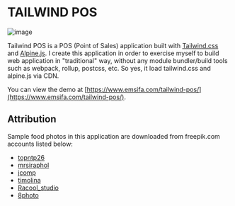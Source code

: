 TAILWIND POS
============

![image](https://user-images.githubusercontent.com/6297931/114196042-31c5b600-997b-11eb-9ab9-32e9766c1b3d.png)


Tailwind POS is a POS (Point of Sales) application built with [Tailwind.css](https://tailwindcss.com) and [Alpine.js](https://github.com/alpinejs/alpine/). I create this application in order to exercise myself to build web application in "traditional" way, without any module bundler/build tools such as webpack, rollup, postcss, etc. So yes, it load tailwind.css and alpine.js via CDN.

You can view the demo at [https://www.emsifa.com/tailwind-pos/](https://www.emsifa.com/tailwind-pos/).

## Attribution

Sample food photos in this application are downloaded from freepik.com accounts listed below:

* [topntp26](https://www.freepik.com/topntp26)
* [mrsiraphol](https://www.freepik.com/mrsiraphol)
* [jcomp](https://www.freepik.com/jcomp)
* [timolina](https://www.freepik.com/timolina)
* [Racool_studio](https://www.freepik.com/Racool_studio)
* [8photo](https://www.freepik.com/8photo)
